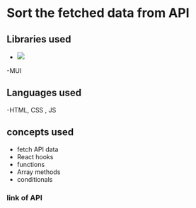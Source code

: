 # Sort the fetched data from API

## Libraries used
- <img src ='./react-logo.svg'>
-MUI

## Languages used 
-HTML, CSS , JS 

## concepts used 
- fetch API data
- React hooks
- functions
- Array methods
- conditionals

### link of API
<a href = 'https://fakestoreapi.com/products'>

